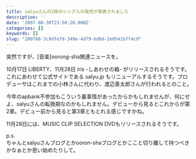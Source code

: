 ```yaml
---
title: salyuさんの2枚のシングルの発売が発表されました
description: ''
date: '2007-08-30T23:50:20.000Z'
categories: []
keywords: []
slug: "200708-3c9dfefd-349e-4d79-bd0d-2e0541bff4c9"
---
```

突然ですが、\[音楽\]oorong-sha関連ニュースを。

10月17日 LIBERTY、11月28日 iris -しあわせの箱- がリリースされるそうです。これにあわせて公式サイトである salyu.jp もリニューアルするそうです。プロデューサはこれまでの小林さんに代わり、渡辺善太郎さんが行われるとのこと。

今年のapbank不参加もこういう裏事情があったからかもしれませんが、何にせよ、salyuさんの転換期なのかもしれません。デビューから見るとこれからが第2章。デビュー前から見ると第3章ともとれる感じですかね。

11月28日には、MUSIC CLIP SELECTION DVDもリリースされるそうです。

p.s.  
ちゃんとsalyuさんブログとかooron-shaブログとかここと切り離して持つべきかなぁとか思い始めたりして。